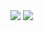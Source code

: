 <div >
  <img src='https://github-readme-stats.vercel.app/api/top-langs/?username=eungwan0402&layout=compact&theme=dark'>
  <img src="https://github-readme-stats.vercel.app/api?username=eungwan0402&show_icons=true&theme=dark)">
</div>




